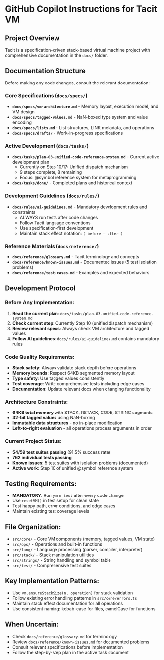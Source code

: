 # GitHub Copilot Instructions for Tacit VM

## Project Overview

Tacit is a specification-driven stack-based virtual machine project with comprehensive documentation in the `docs/` folder.

## Documentation Structure

Before making any code changes, consult the relevant documentation:

### Core Specifications (`docs/specs/`)

- **`docs/specs/vm-architecture.md`** - Memory layout, execution model, and VM design
- **`docs/specs/tagged-values.md`** - NaN-boxed type system and value encoding
- **`docs/specs/lists.md`** - List structures, LINK metadata, and operations
- **`docs/specs/drafts/`** - Work-in-progress specifications

### Active Development (`docs/tasks/`)

- **`docs/tasks/plan-03-unified-code-reference-system.md`** - Current active development plan
  - Currently on Step 10/17: Unified dispatch mechanism
  - 9 steps complete, 8 remaining
  - Focus: @symbol reference system for metaprogramming
- **`docs/tasks/done/`** - Completed plans and historical context

### Development Guidelines (`docs/rules/`)

- **`docs/rules/ai-guidelines.md`** - Mandatory development rules and constraints
  - ALWAYS run tests after code changes
  - Follow Tacit language conventions
  - Use specification-first development
  - Maintain stack effect notation: `( before — after )`

### Reference Materials (`docs/reference/`)

- **`docs/reference/glossary.md`** - Tacit terminology and concepts
- **`docs/reference/known-issues.md`** - Documented issues (5 test isolation problems)
- **`docs/reference/test-cases.md`** - Examples and expected behaviors

## Development Protocol

### Before Any Implementation:

1. **Read the current plan**: `docs/tasks/plan-03-unified-code-reference-system.md`
2. **Check current step**: Currently Step 10 (unified dispatch mechanism)
3. **Review relevant specs**: Always check VM architecture and tagged values
4. **Follow AI guidelines**: `docs/rules/ai-guidelines.md` contains mandatory rules

### Code Quality Requirements:

- **Stack safety**: Always validate stack depth before operations
- **Memory bounds**: Respect 64KB segmented memory layout
- **Type safety**: Use tagged values consistently
- **Test coverage**: Write comprehensive tests including edge cases
- **Documentation**: Update relevant docs when changing functionality

### Architecture Constraints:

- **64KB total memory** with STACK, RSTACK, CODE, STRING segments
- **32-bit tagged values** using NaN-boxing
- **Immutable data structures** - no in-place modification
- **Left-to-right evaluation** - all operations process arguments in order

### Current Project Status:

- **54/59 test suites passing** (91.5% success rate)
- **762 individual tests passing**
- **Known issues**: 5 test suites with isolation problems (documented)
- **Active work**: Step 10 of unified @symbol reference system

## Testing Requirements:

- **MANDATORY**: Run `yarn test` after every code change
- Use `resetVM()` in test setup for clean state
- Test happy path, error conditions, and edge cases
- Maintain existing test coverage levels

## File Organization:

- `src/core/` - Core VM components (memory, tagged values, VM state)
- `src/ops/` - Operations and built-in functions
- `src/lang/` - Language processing (parser, compiler, interpreter)
- `src/stack/` - Stack manipulation utilities
- `src/strings/` - String handling and symbol table
- `src/test/` - Comprehensive test suites

## Key Implementation Patterns:

- Use `vm.ensureStackSize(n, operation)` for stack validation
- Follow existing error handling patterns in `src/core/errors.ts`
- Maintain stack effect documentation for all operations
- Use consistent naming: kebab-case for files, camelCase for functions

## When Uncertain:

- Check `docs/reference/glossary.md` for terminology
- Review `docs/reference/known-issues.md` for documented problems
- Consult relevant specifications before implementation
- Follow the step-by-step plan in the active task document
